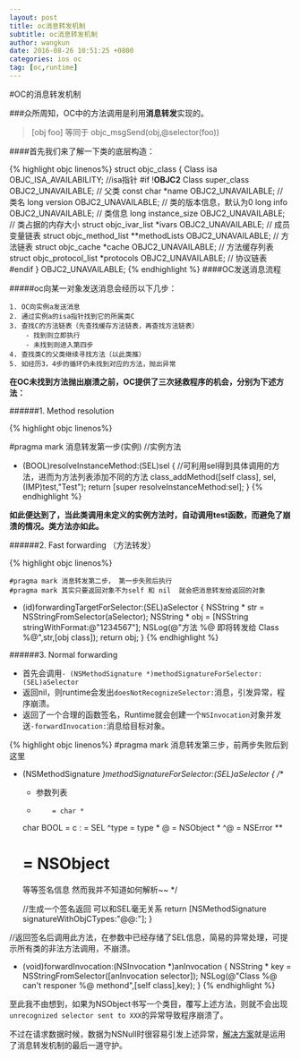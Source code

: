 ```yaml
---
layout: post
title: oc消息转发机制
subtitle: oc消息转发机制
author: wangkun 
date: 2016-08-26 10:51:25 +0800
categories: ios oc
tag: [oc,runtime]
---
```


#OC的消息转发机制

###众所周知，OC中的方法调用是利用**消息转发**实现的。

>[obj foo] 等同于 objc_msgSend(obj,@selector(foo))

####首先我们来了解一下类的底层构造：

{% highlight objc linenos%}
struct objc_class 
{
		  Class isa OBJC_ISA_AVAILABILITY; //isa指针
		  #if !__OBJC2__
		  Class super_class OBJC2_UNAVAILABLE; // 父类
		  const char *name OBJC2_UNAVAILABLE; // 类名
		  long version OBJC2_UNAVAILABLE; // 类的版本信息，默认为0
		  long info OBJC2_UNAVAILABLE; // 类信息
		  long instance_size OBJC2_UNAVAILABLE; // 类占据的内存大小
		  struct objc_ivar_list *ivars OBJC2_UNAVAILABLE; // 成员变量链表
		  struct objc_method_list **methodLists OBJC2_UNAVAILABLE; // 方法链表
		  struct objc_cache *cache OBJC2_UNAVAILABLE; // 方法缓存列表
		   struct objc_protocol_list *protocols OBJC2_UNAVAILABLE; // 协议链表
		  #endif
} OBJC2_UNAVAILABLE;
{% endhighlight %}
####OC发送消息流程

#####oc向某一对象发送消息会经历以下几步：


	1. OC向实例a发送消息
	2. 通过实例a的isa指针找到它的所属类C
	3. 查找C的方法链表（先查找缓存方法链表，再查找方法链表）
		- 找到则立即执行
		- 未找到则进入第四步
	4. 查找类C的父类继续寻找方法（以此类推）
	5. 如经历3，4步的循环仍未找到对应的方法，抛出异常


**在OC未找到方法抛出崩溃之前，OC提供了三次拯救程序的机会，分别为下述方法：**

######1. Method resolution
 

{% highlight objc linenos%}

#pragma mark 消息转发第一步(实例) 
//实例方法
+ (BOOL)resolveInstanceMethod:(SEL)sel
{
		    //可利用sel得到具体调用的方法，进而为方法列表添加不同的方法
    class_addMethod([self class], sel, (IMP)test,"Test");
    return [super resolveInstanceMethod:sel];
}
 {% endhighlight %}

**如此便达到了，当此类调用未定义的实例方法时，自动调用test函数，而避免了崩溃的情况。类方法亦如此。**

######2. Fast forwarding （方法转发）

{% highlight objc linenos%}

	#pragma mark 消息转发第二步， 第一步失败后执行
	#pragma mark 其实只要返回对象不为self 和 nil  就会把消息转发给返回的对象
- (id)forwardingTargetForSelector:(SEL)aSelector
{
	NSString * str = NSStringFromSelector(aSelector);
	NSString * obj = [NSString stringWithFormat:@"1234567"];
	NSLog(@"方法 %@ 即将转发给 Class %@",str,[obj class]);
	return obj;
}
 {% endhighlight %}

######3. Normal forwarding



- 首先会调用`- (NSMethodSignature *)methodSignatureForSelector:(SEL)aSelector` 
- 返回nil，则runtime会发出`doesNotRecognizeSelector:`消息，引发异常，程序崩溃。
- 返回了一个合理的函数签名，Runtime就会创建一个`NSInvocation`对象并发送`-forwardInvocation:`消息给目标对象。
 
{% highlight objc linenos%}
#pragma mark 消息转发第三步，前两步失败后到这里

- (NSMethodSignature *)methodSignatureForSelector:(SEL)aSelector
{
	/**
	 *  参数列表
	 *         = char *
	 char BOOL = c
	 :         = SEL
	 ^type     = type *
	 @         = NSObject *
	 ^@        = NSError **
	 #         = NSObject
	 等等签名信息
	 然而我并不知道如何解析~~
	 */

	//生成一个签名返回 可以和SEL毫无关系
	return [NSMethodSignature signatureWithObjCTypes:"@@:"];
}

//返回签名后调用此方法，在参数中已经存储了SEL信息，简易的异常处理，可提示所有类的非法方法调用，不崩溃。
- (void)forwardInvocation:(NSInvocation *)anInvocation
{
	NSString * key = NSStringFromSelector([anInvocation selector]);
	NSLog(@"Class %@ can't responer %@ methond",[self class],key);
}
{% endhighlight %}

至此我不由想到，如果为NSObject书写一个类目，覆写上述方法，则就不会出现`unrecognized selector sent to XXX`的异常导致程序崩溃了。


不过在请求数据时候，数据为NSNull时很容易引发上述异常，[解决方案](http://www.cocoachina.com/industry/20140424/8225.html)就是运用了消息转发机制的最后一道守护。


